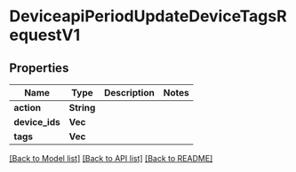 # DeviceapiPeriodUpdateDeviceTagsRequestV1

## Properties

Name | Type | Description | Notes
------------ | ------------- | ------------- | -------------
**action** | **String** |  |
**device_ids** | **Vec<String>** |  |
**tags** | **Vec<String>** |  |

[[Back to Model list]](./README.md#documentation-for-models) [[Back to API list]](./README.md#documentation-for-api-endpoints) [[Back to README]](../README.md)
